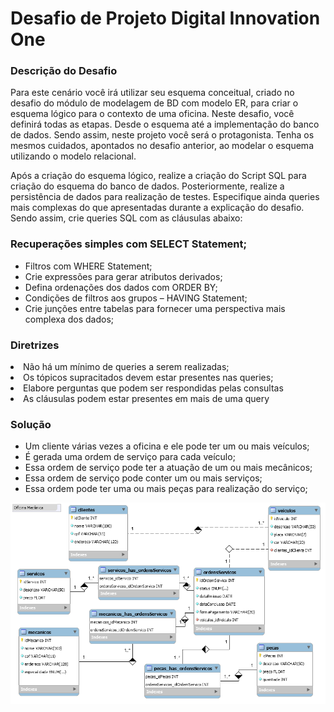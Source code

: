 <h1>Desafio de Projeto Digital Innovation One</h1>

<h3>Descrição do Desafio</h3>
<p>Para este cenário você irá utilizar seu esquema conceitual, criado no desafio do módulo de modelagem de BD com modelo ER, para criar o esquema lógico para o 
contexto de uma oficina. Neste desafio, você definirá todas as etapas. Desde o esquema até a implementação do banco de dados. Sendo assim, neste projeto você será 
o protagonista. Tenha os mesmos cuidados, apontados no desafio anterior, ao modelar o esquema utilizando o modelo relacional.</p>

<p>Após a criação do esquema lógico, realize a criação do Script SQL para criação do esquema do banco de dados. Posteriormente, realize a persistência de dados para 
realização de testes. Especifique ainda queries mais complexas do que apresentadas durante a explicação do desafio. Sendo assim, crie queries SQL com as cláusulas 
abaixo:</p>

<h3>Recuperações simples com SELECT Statement;</h3>
<ul>
<li>Filtros com WHERE Statement;</li>
<li>Crie expressões para gerar atributos derivados;</li>
<li>Defina ordenações dos dados com ORDER BY;</li>
<li>Condições de filtros aos grupos – HAVING Statement;</li>
<li>Crie junções entre tabelas para fornecer uma perspectiva mais complexa dos dados;</li>
</ul>
<h3>Diretrizes</h3>
<li>Não há um mínimo de queries a serem realizadas;</li>
<li>Os tópicos supracitados devem estar presentes nas queries;</li>
<li>Elabore perguntas que podem ser respondidas pelas consultas</li>
<li>As cláusulas podem estar presentes em mais de uma query</li>

<h3>Solução</h3>
<ul>
<li>Um cliente várias vezes a oficina e ele pode ter um ou mais veículos;</li>
<li>É gerada uma ordem de serviço para cada veículo;</li>
<li>Essa ordem de serviço pode ter a atuação de um ou mais mecânicos;</li>
<li>Essa ordem de serviço pode conter um ou mais serviços;</li>
<li>Essa ordem pode ter uma ou mais peças para realização do serviço;</li>
</ul>

<img src="https://github.com/fabio-leandro/oficina-dio-parte2/blob/main/Modelo%20Conceitual%20Relacional%20Oficina.png" alt="Modelo Conceitual Relacional Oficina"/>





